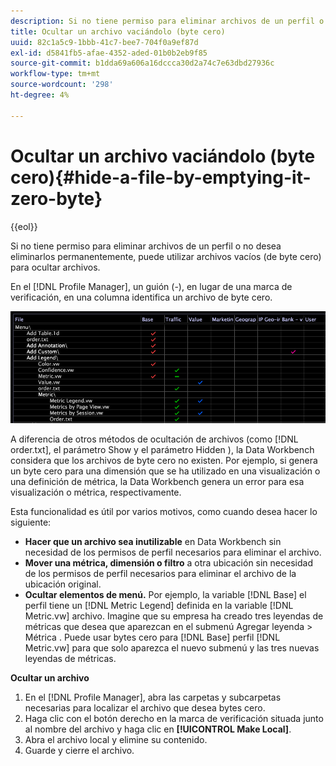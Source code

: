```yaml
---
description: Si no tiene permiso para eliminar archivos de un perfil o no desea eliminarlos permanentemente, puede utilizar archivos vacíos (de byte cero) para ocultar archivos.
title: Ocultar un archivo vaciándolo (byte cero)
uuid: 82c1a5c9-1bbb-41c7-bee7-704f0a9ef87d
exl-id: d5841fb5-afae-4352-aded-01b0b2eb9f85
source-git-commit: b1dda69a606a16dccca30d2a74c7e63dbd27936c
workflow-type: tm+mt
source-wordcount: '298'
ht-degree: 4%

---
```


# Ocultar un archivo vaciándolo (byte cero){#hide-a-file-by-emptying-it-zero-byte}

{{eol}}

Si no tiene permiso para eliminar archivos de un perfil o no desea eliminarlos permanentemente, puede utilizar archivos vacíos (de byte cero) para ocultar archivos.

En el [!DNL Profile Manager], un guión (-), en lugar de una marca de verificación, en una columna identifica un archivo de byte cero.

![](assets/vis_ProfMgr_Zero-byte.png)

A diferencia de otros métodos de ocultación de archivos (como [!DNL order.txt], el parámetro Show y el parámetro Hidden ), la Data Workbench considera que los archivos de byte cero no existen. Por ejemplo, si genera un byte cero para una dimensión que se ha utilizado en una visualización o una definición de métrica, la Data Workbench genera un error para esa visualización o métrica, respectivamente.

Esta funcionalidad es útil por varios motivos, como cuando desea hacer lo siguiente:

* **Hacer que un archivo sea inutilizable** en Data Workbench sin necesidad de los permisos de perfil necesarios para eliminar el archivo.
* **Mover una métrica, dimensión o filtro** a otra ubicación sin necesidad de los permisos de perfil necesarios para eliminar el archivo de la ubicación original.
* **Ocultar elementos de menú.** Por ejemplo, la variable [!DNL Base] el perfil tiene un [!DNL Metric Legend] definida en la variable [!DNL Metric.vw] archivo. Imagine que su empresa ha creado tres leyendas de métricas que desea que aparezcan en el submenú Agregar leyenda > Métrica . Puede usar bytes cero para [!DNL Base] perfil [!DNL Metric.vw] para que solo aparezca el nuevo submenú y las tres nuevas leyendas de métricas.

**Ocultar un archivo**

1. En el [!DNL Profile Manager], abra las carpetas y subcarpetas necesarias para localizar el archivo que desea bytes cero.
1. Haga clic con el botón derecho en la marca de verificación situada junto al nombre del archivo y haga clic en **[!UICONTROL Make Local]**.
1. Abra el archivo local y elimine su contenido.
1. Guarde y cierre el archivo.
